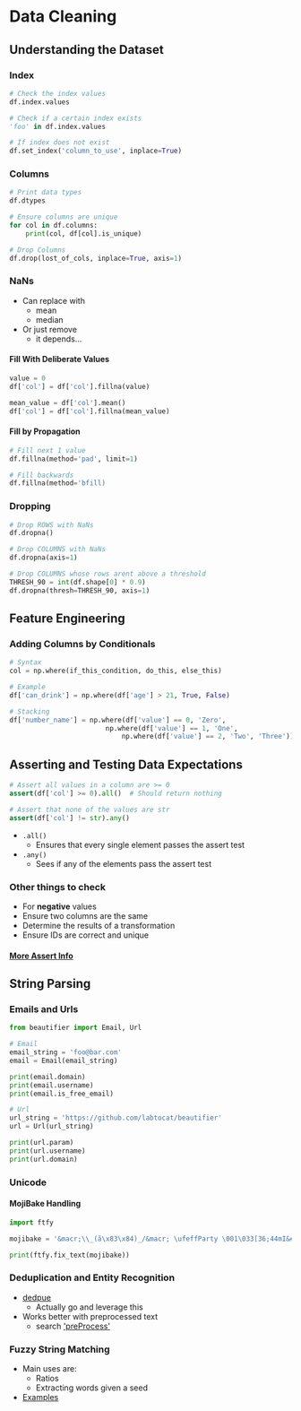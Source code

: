 # Data Cleaning

## Understanding the Dataset

### Index

```python 
# Check the index values
df.index.values

# Check if a certain index exists
'foo' in df.index.values

# If index does not exist
df.set_index('column_to_use', inplace=True)
```

### Columns

```python
# Print data types
df.dtypes

# Ensure columns are unique
for col in df.columns:
    print(col, df[col].is_unique)

# Drop Columns
df.drop(lost_of_cols, inplace=True, axis=1)
```

### NaNs

* Can replace with
  * mean
  * median
* Or just remove
  * it depends...

#### Fill With Deliberate Values

```python
value = 0
df['col'] = df['col'].fillna(value)

mean_value = df['col'].mean()
df['col'] = df['col'].fillna(mean_value)
```

#### Fill by Propagation

```python
# Fill next 1 value
df.fillna(method='pad', limit=1)

# Fill backwards
df.fillna(method='bfill)
```

### Dropping

```python
# Drop ROWS with NaNs
df.dropna()

# Drop COLUMNS with NaNs
df.dropna(axis=1)

# Drop COLUMNS whose rows arent above a threshold
THRESH_90 = int(df.shape[0] * 0.9)
df.dropna(thresh=THRESH_90, axis=1)
```

## Feature Engineering

### Adding Columns by Conditionals

```python
# Syntax
col = np.where(if_this_condition, do_this, else_this)

# Example
df['can_drink'] = np.where(df['age'] > 21, True, False)

# Stacking
df['number_name'] = np.where(df['value'] == 0, 'Zero',
                        np.where(df['value'] == 1, 'One',
                            np.where(df['value'] == 2, 'Two', 'Three')))
```

## Asserting and Testing Data Expectations

```python
# Assert all values in a column are >= 0
assert(df['col'] >= 0).all()  # Should return nothing

# Assert that none of the values are str
assert(df['col'] != str).any()
```

* `.all()`
  * Ensures that every single element passes the assert test
* `.any()`
  * Sees if any of the elements pass the assert test

### Other things to check

* For **negative** values
* Ensure two columns are the same
* Determine the results of a transformation
* Ensure IDs are correct and unique

#### [More Assert Info](https://www.mattcrampton.com/blog/a_list_of_all_python_assert_methods/)

## String Parsing

### Emails and Urls

```python
from beautifier import Email, Url

# Email
email_string = 'foo@bar.com'
email = Email(email_string)

print(email.domain)
print(email.username)
print(email.is_free_email)

# Url
url_string = 'https://github.com/labtocat/beautifier'
url = Url(url_string)

print(url.param)
print(url.username)
print(url.domain)
```

### Unicode

#### MojiBake Handling

```python
import ftfy

mojibake = '&macr;\\_(ã\x83\x84)_/&macr; \ufeffParty \001\033[36;44mI&#x92;m'

print(ftfy.fix_text(mojibake))
```

### Deduplication and Entity Recognition

* [dedpue](https://medium.com/district-data-labs/basics-of-entity-resolution-with-python-and-dedupe-bc87440b64d4)
  * Actually go and leverage this
* Works better with preprocessed text
  * search ['preProcess'](https://medium.com/@rrfd/cleaning-and-prepping-data-with-python-for-data-science-best-practices-and-helpful-packages-af1edfbe2a3)

### Fuzzy String Matching

* Main uses are:
  * Ratios
  * Extracting words given a seed
* [Examples](https://github.com/seatgeek/fuzzywuzzy)
